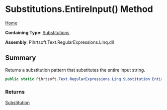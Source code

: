 # Substitutions\.EntireInput\(\) Method

[Home](../../../../../../README.md)

**Containing Type**: [Substitutions](../README.md)

**Assembly**: Pihrtsoft\.Text\.RegularExpressions\.Linq\.dll

## Summary

Returns a substitution pattern that substitutes the entire input string\.

```csharp
public static Pihrtsoft.Text.RegularExpressions.Linq.Substitution EntireInput()
```

### Returns

[Substitution](../../Substitution/README.md)

